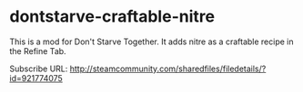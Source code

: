 # dontstarve-craftable-nitre

This is a mod for Don't Starve Together. It adds nitre as a craftable recipe in the Refine Tab.

Subscribe URL: http://steamcommunity.com/sharedfiles/filedetails/?id=921774075
